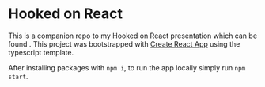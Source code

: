 # Hooked on React

This is a companion repo to my Hooked on React presentation which can be found <INSERT LINK HERE>. This project was bootstrapped with [Create React App](https://github.com/facebook/create-react-app) using the typescript template.

After installing packages with `npm i`, to run the app locally simply run `npm start`.

